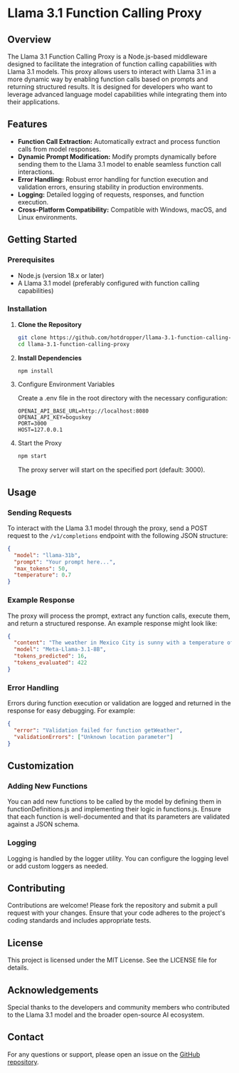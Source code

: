 # Llama 3.1 Function Calling Proxy

## Overview

The Llama 3.1 Function Calling Proxy is a Node.js-based middleware designed to facilitate the integration of function calling capabilities with Llama 3.1 models. This proxy allows users to interact with Llama 3.1 in a more dynamic way by enabling function calls based on prompts and returning structured results. It is designed for developers who want to leverage advanced language model capabilities while integrating them into their applications.

## Features

- **Function Call Extraction:** Automatically extract and process function calls from model responses.
- **Dynamic Prompt Modification:** Modify prompts dynamically before sending them to the Llama 3.1 model to enable seamless function call interactions.
- **Error Handling:** Robust error handling for function execution and validation errors, ensuring stability in production environments.
- **Logging:** Detailed logging of requests, responses, and function execution.
- **Cross-Platform Compatibility:** Compatible with Windows, macOS, and Linux environments.

## Getting Started

### Prerequisites

- Node.js (version 18.x or later)
- A Llama 3.1 model (preferably configured with function calling capabilities)

### Installation

1. **Clone the Repository**

   ```bash
   git clone https://github.com/hotdropper/llama-3.1-function-calling-proxy.git
   cd llama-3.1-function-calling-proxy

2. **Install Dependencies**

   ```bash
   npm install

3. Configure Environment Variables

    Create a .env file in the root directory with the necessary configuration:

    ```env
    OPENAI_API_BASE_URL=http://localhost:8080
    OPENAI_API_KEY=boguskey
    PORT=3000
    HOST=127.0.0.1

4. Start the Proxy

    ```bash
    npm start
    ```   
    
    The proxy server will start on the specified port (default: 3000).

## Usage

### Sending Requests

To interact with the Llama 3.1 model through the proxy, send a POST request to the `/v1/completions` endpoint with the following JSON structure:

```json
{
  "model": "llama-31b",
  "prompt": "Your prompt here...",
  "max_tokens": 50,
  "temperature": 0.7
}
```

### Example Response

The proxy will process the prompt, extract any function calls, execute them, and return a structured response. An example response might look like:

```json
{
  "content": "The weather in Mexico City is sunny with a temperature of 25°C.",
  "model": "Meta-Llama-3.1-8B",
  "tokens_predicted": 16,
  "tokens_evaluated": 422
}
```

### Error Handling

Errors during function execution or validation are logged and returned in the response for easy debugging. For example:

```json
{
  "error": "Validation failed for function getWeather",
  "validationErrors": ["Unknown location parameter"]
}
```

## Customization

### Adding New Functions

You can add new functions to be called by the model by defining them in functionDefinitions.js and implementing their logic in functions.js. Ensure that each function is well-documented and that its parameters are validated against a JSON schema.

### Logging

Logging is handled by the logger utility. You can configure the logging level or add custom loggers as needed.

## Contributing

Contributions are welcome! Please fork the repository and submit a pull request with your changes. Ensure that your code adheres to the project's coding standards and includes appropriate tests.

## License

This project is licensed under the MIT License. See the LICENSE file for details.

## Acknowledgements

Special thanks to the developers and community members who contributed to the Llama 3.1 model and the broader open-source AI ecosystem.

## Contact

For any questions or support, please open an issue on the [GitHub repository](https://github.com/hotdropper/llama-3.1-function-calling-proxy).